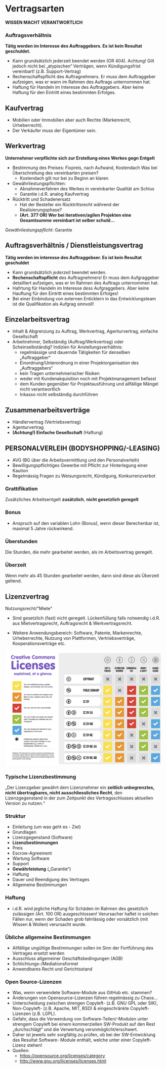 # Vertragsarten 

**WISSEN MACHT VERANTWORTLICH**


### Auftragsverhältnis

**Tätig werden im Interesse des Auftraggebers. Es ist kein Resultat geschuldet.**
- Kann grundsätzlich jederzeit beendet werden (OR 404). Achtung! Gilt jedoch nicht bei „atypischen“ Verträgen, wenn Kündigungsfrist vereinbart! (z.B. Support-Vertrag)
- Rechenschaftspflicht des Auftragnehmers. Er muss dem Auftraggeber aufzeigen, was er wann im Rahmen des Auftrags unternommen hat.
- Haftung für Handeln im Interesse des Auftraggebers. Aber keine Haftung für den Eintritt eines bestimmten Erfolges.


## Kaufvertrag

- Mobilien oder Immobilien aber auch Rechte (Markenrecht, Urheberrecht).
- Der Verkäufer muss der Eigentümer sein.

## Werkvertrag

**Unternehmer verpflichte sich zur Erstellung eines Werkes gegn Entgelt**
- Bestimmung des Preises: Fixpreis, nach Aufwand, Kostendach
    Was bei Überschreitung des vereinbarten preisen?
    - Kostendach gilt nur bei zu Beginn an klaren 
- Gewährliestungspflichten:
    - Abnahmeverfahren des Werkes in vereinbarter Qualität am Schlus
    - Garantie i.d.R. analog Kaufvertrag
- Rücktritt und Schadenersatz
    - Hat der Besteller ein Rücktrittsrecht während der Realisierungsphase?
    - **(Art. 377 OR) Wer bei iterativen/agilen Projekten eine Gesamtsumme vereinbart ist selber schuld...**

*Gewährliestungspflicht*: Garantie


## Auftragsverhältnis / Dienstleistungsvertrag

**Tätig werden im interesse des Auftraggebser. Es ist kein Resultat geschuldet**

- Kann grundsätzlich *jederzeit* beendet werden.
- **Rechenschaftspflicht** des Auftragnehmers! Er muss dem Aufgraggeber detailliert aufzeigen, was er im Rahmen des Auftrags unternommen hat.
- Hafrtung für Handeln im Interesse dess Aufgraggebers. Aber keine Hauftung für den Eintritt eines bestimmten Erfolges!
- Bei einer Einbindung von externen Enticklern in das Entwicklungsteam ist die Qualifikation als Aufgrag sinnvoll!

## Einzelarbeitsvertrag

- Inhalt & Abgrenzung zu Auftrag, Werkvertrag, Agenturvertrag, einfache Gesellschaft
- Arbeitnehmer, Selbständig (Auftrag/Werkvertrag) oder Scheinselbständig? Indizien für Anstellungsverhältnis:
	- regelmässige und dauernde Tätigkeiten für denselben „Auftraggeber“
	- Einordnung/Unterordnung in einer Projektorganisation des „Auftraggebers“
	- kein Tragen unternehmerischer Risiken
	- weder mit Kundenakquisition noch mit Projektmanagement befasst
	- dem Kunden gegenüber für Projektausführung und allfällige Mängel nicht verantwortlich
	- Inkasso nicht selbständig durchführen


## Zusammenarbeitsverträge

- Händlervertrag (Vertriebsvertrag)
- Agenturvertrag
- **(Achtung!) Einfache Gesellschaft** (Haftung)


## PERSONALVERLEIH (BODYSHOPPING/-LEASING)

- AVG (BG über die Arbeitsvermittlung und den Personalverleih)
- Bewilligungspflichtiges Gewerbe mit Pflicht zur Hinterlegung einer Kaution
- Regelmässig Fragen zu Weisungsrecht, Kündigung, Konkurrenzverbot

### Grattifikation

Zusätzliches Arbeitsentgelt **zusätzlich**, **nicht gesetzlich geregelt**


### Bonus

- Anspruch auf den variablen Lohn (Bonus), wenn dieser Berechenbar ist, maximal 5 Jahre rückwirkend.

### Überstunden

Die Stunden, die mehr gearbeitet werden, als im Arbeitsvertrag geregelt.

### Überzeit

Wenn mehr als 45 Stunden gearbeitet werden, dann sind diese als Überzeit geltend.


## Lizenzvertrag

Nutzungsrecht/"Miete"

- Sind gesetzlich (fast) nicht geregelt. Lückenfüllung falls notwendig i.d.R. aus Mietvertragsrecht, Auftragsrecht & Werkvertragsrecht.

- Weitere Anwendungsbereich: Software, Patente, Markenrechte, Urheberrechte, Nutzung von Plattformen, Vertriebsverträge, Kooperationsverträge etc.

![Alt text](media/image5.png)

### Typische Lizenzbestimmung

„Der Lizenzgeber gewährt dem Lizenznehmer ein **zeitlich unbegrenztes, nicht übertragbares, nicht ausschliessliches Recht**, den Lizenzgegenstand in der zum Zeitpunkt des Vertragsschlusses aktuellen Version zu nutzen.“

### Struktur

- Einleitung (um was geht es - Ziel)
- Grundlagen
- Lizenzgegenstand (Software)
- **Lizenzbestimmungen**
- Preis
- Escrow-Agreement
- Wartung Software
- Support
- **Gewährleistung** („Garantie“)
- Haftung
- Dauer und Beendigung des Vertrages
- Allgemeine Bestimmungen

### Haftung

- i.d.R. wird jegliche Haftung für Schäden im Rahmen des gesetzlich zulässigen (Art. 100 OR) ausgeschlossen! Verursacher haftet in solchen Fällen nur, wenn der Schaden grob fahrlässig oder vorsätzlich (mit Wissen & Wollen) verursacht wurde.

### Übliche allgemeine Bestimmungen

- Allfällige ungültige Bestimmungen sollen im Sinn der Fortführung des Vertrages ersetzt werden
- Ausschluss allgemeiner Geschäftsbedingungen (AGB)
- Schlichtungs-/Mediationsformel
- Anwendbares Recht und Gerichtsstand

### Open Source-Lizenzen

- Was, wenn verwendete Software-Module aus GitHub etc. stammen?
- Änderungen von Opensource-Lizenzen führen regelmässig zu Chaos…
- Unterscheidung zwischen strengen Copyleft- (z.B. GNU GPL oder SIK), Non-Copyleft- (z.B. Apache, MIT, BSD) & eingeschränkte Copyleft-Lizenzen (z.B. LGPL).
- Gefahr, dass die Verwendung von Software-Teilen/-Modulen unter strengem Copyleft bei einem kommerziellen SW-Produkt auf den Rest „durchschlägt“ und die Verwertung verunmöglicht/erschwert.
- Daher ist jeweils sehr sorgfältig zu prüfen, ob bei der SW-Entwicklung das Resultat Software- Module enthält, welche unter einer Copyleft-Lizenz stehen!
- Quellen:
    - https://opensource.org/licenses/category
    - http://www.gnu.org/licenses/licenses.html
